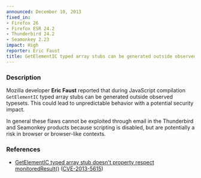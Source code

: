 ```yaml
---
announced: December 10, 2013
fixed_in:
- Firefox 26
- Firefox ESR 24.2
- Thunderbird 24.2
- Seamonkey 2.23
impact: High
reporter: Eric Faust
title: GetElementIC typed array stubs can be generated outside observed typesets
---
```


<h3>Description</h3>

<p>Mozilla developer <strong>Eric Faust</strong> reported that during JavaScript compilation <code>GetElementIC</code> typed array stubs can be generated outside observed typesets. This could lead to unpredictable behavior with a potential security impact.
</p>

<p class="note">In general these flaws cannot be exploited through email in the
Thunderbird and Seamonkey products because scripting is disabled, but are
potentially a risk in browser or browser-like contexts.</p>

<h3>References</h3>

<ul>
  <li><a href="https://bugzilla.mozilla.org/show_bug.cgi?id=929261">
       GetElementIC typed array stub doesn't property respect
monitoredResult()</a> (<a href="http://cve.mitre.org/cgi-bin/cvename.cgi?name=CVE-2013-5615" class="ex-ref">CVE-2013-5615</a>)</li>
</ul>



